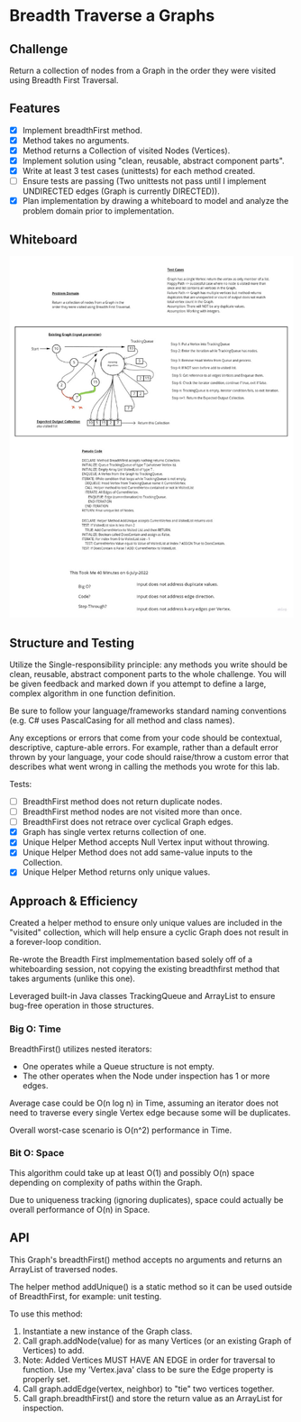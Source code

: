 # Breadth Traverse a Graphs

## Challenge

Return a collection of nodes from a Graph in the order they were visited using Breadth First Traversal.

## Features

- [X] Implement breadthFirst method.
- [X] Method takes no arguments.
- [X] Method returns a Collection of visited Nodes (Vertices).
- [X] Implement solution using "clean, reusable, abstract component parts".
- [X] Write at least 3 test cases (unittests) for each method created.
- [ ] Ensure tests are passing (Two unittests not pass until I implement UNDIRECTED edges (Graph is currently DIRECTED)).
- [X] Plan implementation by drawing a whiteboard to model and analyze the problem domain prior to implementation.

## Whiteboard

![Whiteboard of Breadth Traverse Method Design](breadth-traverse-graph-whiteboard.jpg)

## Structure and Testing

Utilize the Single-responsibility principle: any methods you write should be clean, reusable, abstract component parts to the whole challenge. You will be given feedback and marked down if you attempt to define a large, complex algorithm in one function definition.

Be sure to follow your language/frameworks standard naming conventions (e.g. C# uses PascalCasing for all method and class names).

Any exceptions or errors that come from your code should be contextual, descriptive, capture-able errors. For example, rather than a default error thrown by your language, your code should raise/throw a custom error that describes what went wrong in calling the methods you wrote for this lab.

Tests:

- [ ] BreadthFirst method does not return duplicate nodes.
- [ ] BreadthFirst method nodes are not visited more than once.
- [ ] BreadthFirst does not retrace over cyclical Graph edges.
- [X] Graph has single vertex returns collection of one.
- [X] Unique Helper Method accepts Null Vertex input without throwing.
- [X] Unique Helper Method does not add same-value inputs to the Collection.
- [X] Unique Helper Method returns only unique values.

## Approach & Efficiency
<!-- What approach did you take? Why? What is the Big O space/time for this approach? -->

Created a helper method to ensure only unique values are included in the "visited" collection, which will help ensure
a cyclic Graph does not result in a forever-loop condition.

Re-wrote the Breadth First implmementation based solely off of a whiteboarding session, not copying the existing
breadthfirst method that takes arguments (unlike this one).

Leveraged built-in Java classes TrackingQueue<E> and ArrayList<T> to ensure bug-free operation in those structures.

### Big O: Time

BreadthFirst() utilizes nested iterators:

- One operates while a Queue structure is not empty.
- The other operates when the Node under inspection has 1 or more edges.

Average case could be O(n log n) in Time, assuming an iterator does not need to traverse every single Vertex edge
because some will be duplicates.

Overall worst-case scenario is O(n^2) performance in Time.

### Bit O: Space

This algorithm could take up at least O(1) and possibly O(n) space depending on complexity of paths within the Graph.

Due to uniqueness tracking (ignoring duplicates), space could actually be overall performance of O(n) in Space.

## API
<!-- Description of each method publicly available in your Graph -->

This Graph's breadthFirst() method accepts no arguments and returns an ArrayList<Vertex> of traversed nodes.

The helper method addUnique() is a static method so it can be used outside of BreadthFirst, for example: unit testing.

To use this method:

1. Instantiate a new instance of the Graph class.
2. Call graph.addNode(value) for as many Vertices (or an existing Graph of Vertices) to add.
3. Note: Added Vertices MUST HAVE AN EDGE in order for traversal to function. Use my 'Vertex.java' class to be sure the Edge property is properly set.
4. Call graph.addEdge(vertex, neighbor) to "tie" two vertices together.
5. Call graph.breadthFirst() and store the return value as an ArrayList<Vertex> for inspection.
